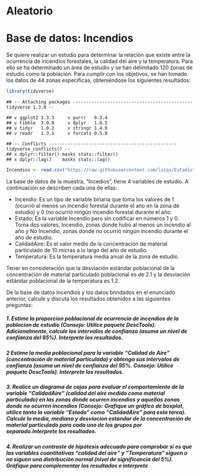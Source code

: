 Aleatorio
================

# Base de datos: Incendios

Se quiere realizar un estudio para determinar la relación que existe
entre la ocurrencia de incendios forestales, la calidad del aire y la
temperatura. Para ello se ha determinado un área de estudio y se han
delimitado 120 zonas de estudio como la población. Para cumplir con los
objetivos, se han tomado los datos de 44 zonas especificas, obteniéndose
los siguientes resultados:

``` r
library(tidyverse)
```

    ## -- Attaching packages --------------------------------------------- tidyverse 1.3.0 --

    ## v ggplot2 3.3.3     v purrr   0.3.4
    ## v tibble  3.0.0     v dplyr   1.0.5
    ## v tidyr   1.0.2     v stringr 1.4.0
    ## v readr   1.3.1     v forcats 0.5.0

    ## -- Conflicts ------------------------------------------------ tidyverse_conflicts() --
    ## x dplyr::filter() masks stats::filter()
    ## x dplyr::lag()    masks stats::lag()

``` r
Incendios <- read.csv("https://raw.githubusercontent.com/luiqs/Estadistica-Aplicada/main/PDB/Incendios.csv")
```

La base de datos de la muestra, “Incedios”, tiene 4 variables de
estudio. A continuación se describen cada una de ellas:

-   Incendio: Es un tipo de variable binaria que toma los valores de 1
    (ocurrió al menos un incendio forestal durante el año en la zona de
    estudio) y 0 (no ocurrió ningún incendio forestal durante el año.
-   Estado: Es la variable Incendio pero sin codificar en números 1 y 0.
    Toma dos valores, Incendio, zonas donde hubo al menos un incendio al
    año y No Incendio, zonas donde no ocurrió ningún incendio durante el
    año de estudio.
-   CalidadAire: Es el valor medio de la concentración de material
    particulado de 10 micras a lo largo del año de estudio.
-   Temperatura: Es la temperatura media anual de la zona de estudio.

Tener en consideración que la desviación estándar poblacional de la
concentración de material particulado poblacional es de 2.1 y la
desviación estándar poblacional de la temperatura es 1.2.

De la base de datos Incendios y los datos brindados en el enunciado
anterior, calcule y discuta los resultados obtenidos a las siguientes
preguntas:

##### 1. Estime la proporcion poblacional de ocurrencia de incendios de la poblacion de estudio (Consejo: Utilice paquete DescTools). Adicionalmente, calcule los intervalos de confianza (asuma un nivel de confianza del 95%). **Interprete los resultados**.

##### 2 Estime la media poblacional para la variable “Calidad de Aire” (concentración de material particulado) y obtenga sus intervalos de confianza (asuma un nivel de confianza del 95%. Consejo: Utilice paquete DescTools). **Interprete los resultados**.

##### 3. Realice un diagrama de cajas para evaluar el comportamiento de la variable “CalidadAire” (calidad del aire medido como material particulado) en las zonas donde ocurren incendios y aquellas zonas donde no ocurren incendios (Consejo: Grafique un gráfico de boxplot, utilice tanto la variable “Estado” como “CalidadAire” para esta tarea). Calcule la media, mediana y desviacion estandar de la concentración de material particulado para cada uno de los grupos por separado.**Interprete los resultados**.

##### 4. Realizar un contraste de hipótesis adecuado para comprobar si es que las variables cuantitativas “calidad del aire” y “Temperatura” siguen o no siguen una distribución normal (nivel de significancia del 5%). **Gráfique para complementar los resultados e interprete**
